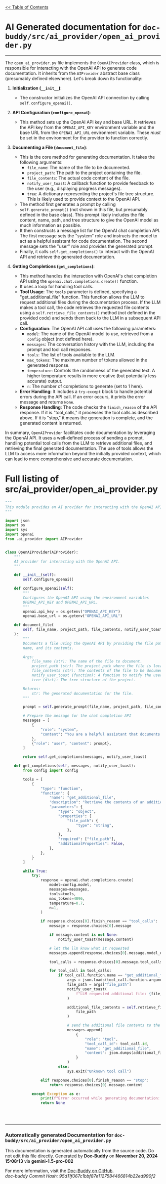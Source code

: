 [<< Table of Contents](../../index.md)

# AI Generated documentation for `doc-buddy/src/ai_provider/open_ai_provider.py`
---
The `open_ai_provider.py` file implements the `OpenAIProvider` class, which is responsible for interacting with the OpenAI API to generate code documentation.  It inherits from the `AIProvider` abstract base class (presumably defined elsewhere). Let's break down its functionality:

1. **Initialization (`__init__`)**:
   - The constructor initializes the OpenAI API connection by calling `self.configure_openai()`.

2. **API Configuration (`configure_openai`)**:
   - This method sets up the OpenAI API key and base URL. It retrieves the API key from the `OPENAI_API_KEY` environment variable and the base URL from the `OPENAI_API_URL` environment variable.  These *must* be set in the environment for the provider to function correctly.

3. **Documenting a File (`document_file`)**:
   - This is the core method for generating documentation.  It takes the following arguments:
     - `file_name`: The name of the file to be documented.
     - `project_path`: The path to the project containing the file.
     - `file_contents`: The actual code content of the file.
     - `notify_user_toast`: A callback function to provide feedback to the user (e.g., displaying progress messages).
     - `tree`:  A dictionary representing the project's file tree structure. This is likely used to provide context to the OpenAI API.
   - The method first generates a prompt by calling `self.generate_prompt()` (not shown in this file, but presumably defined in the base class). This prompt likely includes the file content, name, path, and tree structure to give the OpenAI model as much information as possible.
   - It then constructs a message list for the OpenAI chat completion API. The first message sets the "system" role and instructs the model to act as a helpful assistant for code documentation. The second message sets the "user" role and provides the generated prompt.
   - Finally, it calls `self.get_completions()` to interact with the OpenAI API and retrieve the generated documentation.

4. **Getting Completions (`get_completions`)**:
   - This method handles the interaction with OpenAI's chat completion API using the `openai.chat.completions.create()` function.
   - It uses a loop for handling tool calls.
   - **Tool Usage**:  The `tools` parameter is defined, specifying a "get_additional_file" function. This function allows the LLM to request additional files during the documentation process. If the LLM makes a tool call, the code retrieves the requested file contents using a `self.retrieve_file_contents()` method (not defined in the provided code) and sends them back to the LLM in a subsequent API call.
   - **Configuration**: The OpenAI API call uses the following parameters:
     - `model`:  The name of the OpenAI model to use, retrieved from a `config` object (not defined here).
     - `messages`:  The conversation history with the LLM, including the prompt and tool call responses.
     - `tools`: The list of tools available to the LLM.
     - `max_tokens`:  The maximum number of tokens allowed in the generated response.
     - `temperature`: Controls the randomness of the generated text.  A higher temperature results in more creative (but potentially less accurate) output.
     - `n`: The number of completions to generate (set to 1 here).
   - **Error Handling**: It includes a `try-except` block to handle potential errors during the API call. If an error occurs, it prints the error message and returns `None`.
   - **Response Handling**: The code checks the `finish_reason` of the API response. If it is "tool_calls," it processes the tool calls as described above. If it is "stop," it means the generation is complete, and the generated content is returned.



In summary, `OpenAIProvider` facilitates code documentation by leveraging the OpenAI API.  It uses a well-defined process of sending a prompt, handling potential tool calls from the LLM to retrieve additional files, and retrieving the final generated documentation. The use of tools allows the LLM to access more information beyond the initially provided context, which can lead to more comprehensive and accurate documentation.

# Full listing of src/ai_provider/open_ai_provider.py
```python
"""
This module provides an AI provider for interacting with the OpenAI API.
"""

import json
import os
import sys
import openai
from .ai_provider import AIProvider


class OpenAIProvider(AIProvider):
    """
    AI provider for interacting with the OpenAI API.
    """

    def __init__(self):
        self.configure_openai()

    def configure_openai(self):
        """
        Configures the OpenAI API using the environment variables
        OPENAI_API_KEY and OPENAI_API_URL.
        """
        openai.api_key = os.getenv("OPENAI_API_KEY")
        openai.base_url = os.getenv("OPENAI_API_URL")

    def document_file(
        self, file_name, project_path, file_contents, notify_user_toast, tree
    ):
        """
        Documents a file using the OpenAI API by providing the file path, file
        name, and its contents.

        Args:
            file_name (str): The name of the file to document.
            project_path (str): The project path where the file is located.
            file_contents (str): The contents of the file to be documented.
            notify_user_toast (function): A function to notify the user with a toast message.
            tree (dict): The tree structure of the project.

        Returns:
            str: The generated documentation for the file.
        """

        prompt = self.generate_prompt(file_name, project_path, file_contents, tree)

        # Prepare the message for the chat completion API
        messages = [
            {
                "role": "system",
                "content": "You are a helpful assistant that documents code in detail.",
            },
            {"role": "user", "content": prompt},
        ]

        return self.get_completions(messages, notify_user_toast)

    def get_completions(self, messages, notify_user_toast):
        from config import config

        tools = [
            {
                "type": "function",
                "function": {
                    "name": "get_additional_file",
                    "description": "Retrieve the contents of an additional files required for documentation.",
                    "parameters": {
                        "type": "object",
                        "properties": {
                            "file_path": {
                                "type": "string",
                            },
                        },
                        "required": ["file_path"],
                        "additionalProperties": False,
                    },
                },
            }
        ]

        while True:
            try:
                response = openai.chat.completions.create(
                    model=config.model,
                    messages=messages,
                    tools=tools,
                    max_tokens=4096,
                    temperature=0.7,
                    n=1,
                )

                if response.choices[0].finish_reason == "tool_calls":
                    message = response.choices[0].message

                    if message.content is not None:
                        notify_user_toast(message.content)

                    # let the llm know what it requested
                    messages.append(response.choices[0].message.model_dump())

                    tool_calls = response.choices[0].message.tool_calls

                    for tool_call in tool_calls:
                        if tool_call.function.name == "get_additional_file":
                            args = json.loads(tool_call.function.arguments)
                            file_path = args["file_path"]
                            notify_user_toast(
                                f"LLM requested additional file: {file_path}"
                            )

                            additional_file_contents = self.retrieve_file_contents(
                                file_path
                            )

                            # send the additional file contents to the llm
                            messages.append(
                                {
                                    "role": "tool",
                                    "tool_call_id": tool_call.id,
                                    "name": "get_additional_file",
                                    "content": json.dumps(additional_file_contents),
                                }
                            )
                        else:
                            sys.exit("Unknown tool call")

                elif response.choices[0].finish_reason == "stop":
                    return response.choices[0].message.content

            except Exception as e:
                print(f"Error occurred while generating documentation: {e}")
                return None

```
<br>
<br>


---
### Automatically generated Documentation for `doc-buddy/src/ai_provider/open_ai_provider.py`
This documentation is generated automatically from the source code. Do not edit this file directly.
Generated by **Doc-Buddy** on **November 20, 2024 15:08:13** via **gemini-1.5-pro-002**

For more information, visit the [Doc-Buddy on GitHub](https://github.com/scott-r-lindsey/doc-buddy).  
*doc-buddy Commit Hash: 95d11f067c1bbf87e1127584466814b22ed990f2*
